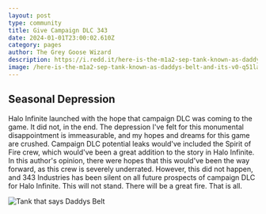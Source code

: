```yaml
---
layout: post
type: community
title: Give Campaign DLC 343
date: 2024-01-01T23:00:02.610Z
category: pages
author: The Grey Goose Wizard
description: https://i.redd.it/here-is-the-m1a2-sep-tank-known-as-daddys-belt-and-its-v0-q51lam179cla1.jpg?width=1200&format=pjpg&auto=webp&s=a18236a3701ab2bce1e22bdd78240828f1a4f26d
image: /here-is-the-m1a2-sep-tank-known-as-daddys-belt-and-its-v0-q51lam179cla1.jpg
---
```

## Seasonal Depression

Halo Infinite launched with the hope that campaign DLC was coming to the game. It did not, in the end. The depression I've felt for this monumental disappointment is immeasurable, and my hopes and dreams for this game are crushed. Campaign DLC potential leaks would've included the Spirit of Fire crew, which would've been a great addition to the story in Halo Infinite. In this author's opinion, there were hopes that this would've been the way forward, as this crew is severely underrated. However, this did not happen, and 343 Industries has been silent on all future prospects of campaign DLC for Halo Infinite. This will not stand. There will be a great fire. That is all.

![Tank that says Daddys Belt](/here-is-the-m1a2-sep-tank-known-as-daddys-belt-and-its-v0-q51lam179cla1.jpg)
